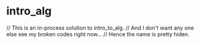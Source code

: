 # intro_alg
// This is an in-process solution to intro_to_alg.
// And I don't want any one else see my broken codes right now...
// Hence the name is pretty hiden.
